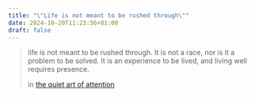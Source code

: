 ```yaml
---
title: "\"Life is not meant to be rushed through\""
date: 2024-10-20T11:23:56+01:00
draft: false
---
```


> life is not meant to be rushed through. It is not a race, nor is it a problem to be solved. It is an experience to be lived, and living well requires presence.
>
> in [the quiet art of attention](https://billwear.github.io/art-of-attention.html)